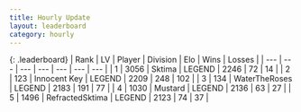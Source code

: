 ```yaml
---
title: Hourly Update
layout: leaderboard
category: hourly
---
```


{: .leaderboard}
| Rank | LV | Player | Division | Elo | Wins | Losses |
| --- | --- | --- | --- | --- | --- | --- |
| <span data-change="0">1</span> | 3056 | <span title="ID: 353063">Sktima</span> | LEGEND | <span data-change="0">2246</span> | <span data-change="0">72</span> | <span data-change="0">14</span> |
| <span data-change="0">2</span> | 123 | <span title="ID: 773025">Innocent Key</span> | LEGEND | <span data-change="0">2209</span> | <span data-change="0">248</span> | <span data-change="0">102</span> |
| <span data-change="0">3</span> | 134 | <span title="ID: 773086">WaterTheRoses</span> | LEGEND | <span data-change="0">2183</span> | <span data-change="0">191</span> | <span data-change="0">77</span> |
| <span data-change="0">4</span> | 1030 | <span title="ID: 611082">Mustard</span> | LEGEND | <span data-change="0">2136</span> | <span data-change="0">63</span> | <span data-change="0">27</span> |
| <span data-change="0">5</span> | 1496 | <span title="ID: 402846">RefractedSktima</span> | LEGEND | <span data-change="0">2123</span> | <span data-change="0">74</span> | <span data-change="0">37</span> |